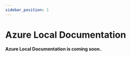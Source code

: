```yaml
---
sidebar_position: 1
---
```


# Azure Local Documentation

**Azure Local Documentation is coming soon.**.
